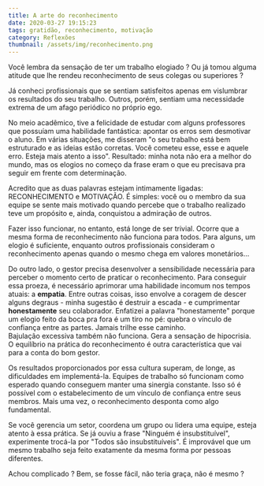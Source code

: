 ```yaml
---
title: A arte do reconhecimento
date: 2020-03-27 19:15:23
tags: gratidão, reconhecimento, motivação
category: Reflexões
thumbnail: /assets/img/reconhecimento.png
---
```

Você lembra da sensação de ter um trabalho elogiado ? Ou já tomou alguma atitude que lhe rendeu reconhecimento de seus colegas ou superiores ?

Já conheci profissionais que se sentiam satisfeitos apenas em vislumbrar os resultados do seu trabalho. Outros, porém, sentiam uma necessidade extrema de um afago periódico no próprio ego.

No meio acadêmico, tive a felicidade de estudar com alguns professores que possuíam uma habilidade fantástica: apontar os erros sem desmotivar o aluno. Em várias situações, me disseram "o seu trabalho está bem estruturado e as ideias estão corretas. Você  cometeu esse, esse e aquele erro. Esteja mais atento a isso". Resultado: minha nota não era a melhor do mundo, mas os elogios no começo da frase eram o que eu precisava pra seguir em frente com determinação.

Acredito que as duas palavras estejam intimamente ligadas: RECONHECIMENTO e MOTIVAÇÃO. É simples: você ou o membro da sua equipe se sente mais motivado quando percebe que o trabalho realizado teve um propósito e, ainda, conquistou a admiração de outros.

Fazer isso funcionar, no entanto, está longe de ser trivial. Ocorre que a mesma forma de reconhecimento não funciona para todos. Para alguns, um elogio é suficiente, enquanto outros profissionais consideram o reconhecimento apenas quando o mesmo chega em valores monetários...

Do outro lado, o gestor precisa desenvolver a sensibilidade necessária para perceber o momento certo de praticar o reconhecimento. Para conseguir essa proeza, é necessário aprimorar uma habilidade incomum nos tempos atuais: a **empatia**.
Entre outras coisas, isso envolve a coragem de descer alguns degraus - minha sugestão é destruir a escada - e cumprimentar **honestamente** seu colaborador. Enfatizei a palavra "honestamente" porque um elogio feito da boca pra fora é um tiro no pé: quebra o vínculo de confiança entre as partes. Jamais trilhe esse caminho.<br>
Bajulação excessiva também não funciona. Gera a sensação de hipocrisia. O equilíbrio na prática do reconhecimento é outra característica que vai para a conta do bom gestor.

Os resultados proporcionados por essa cultura superam, de longe, as dificuldades em implementá-la.
Equipes de trabalho só funcionam como esperado quando conseguem manter uma sinergia constante. Isso só é possível com o estabelecimento de um vínculo de confiança entre seus membros. Mais uma vez, o reconhecimento desponta como algo fundamental.

Se você gerencia um setor, coordena um grupo ou lidera uma equipe, esteja atento à essa prática.
Se já ouviu a frase "Ninguém é insubstituível", experimente trocá-la por "Todos são insubstituíveis". É improvável que um mesmo trabalho seja feito exatamente da mesma forma por pessoas diferentes.<br>

Achou complicado ? Bem, se fosse fácil, não teria graça, não é mesmo ?
